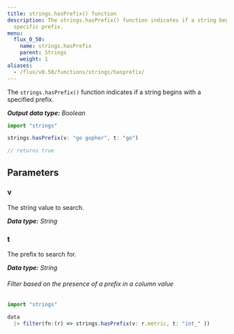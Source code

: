 ```yaml
---
title: strings.hasPrefix() function
description: The strings.hasPrefix() function indicates if a string begins with a
  specific prefix.
menu:
  flux_0_50:
    name: strings.hasPrefix
    parent: Strings
    weight: 1
aliases:
  - /flux/v0.50/functions/strings/hasprefix/
---
```


The `strings.hasPrefix()` function indicates if a string begins with a specified prefix.

_**Output data type:** Boolean_

```js
import "strings"

strings.hasPrefix(v: "go gopher", t: "go")

// returns true
```

## Parameters

### v
The string value to search.

_**Data type:** String_

### t
The prefix to search for.

_**Data type:** String_

###### Filter based on the presence of a prefix in a column value
```js
import "strings"

data
  |> filter(fn:(r) => strings.hasPrefix(v: r.metric, t: "int_" ))
```
